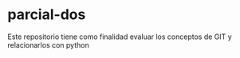 # parcial-dos
Este repositorio tiene como finalidad evaluar los conceptos de GIT y relacionarlos con python
